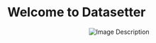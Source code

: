 # Welcome to Datasetter

<p align="center">
  <img src="./path-to-your-image/image.png" alt="Image Description" />
</p>
